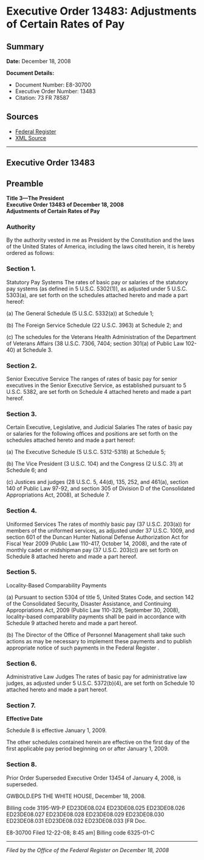 # Executive Order 13483: Adjustments of Certain Rates of Pay

## Summary

**Date:** December 18, 2008

**Document Details:**
- Document Number: E8-30700
- Executive Order Number: 13483
- Citation: 73 FR 78587

## Sources
- [Federal Register](https://www.federalregister.gov/documents/2008/12/23/E8-30700/adjustments-of-certain-rates-of-pay)
- [XML Source](https://www.federalregister.gov/documents/full_text/xml/2008/12/23/E8-30700.xml)

---

## Executive Order 13483

## Preamble

**Title 3—The President**  
**Executive Order 13483 of December 18, 2008**  
**Adjustments of Certain Rates of Pay**

### Authority

By the authority vested in me as President by the Constitution and the laws of the United States of America, including the laws cited herein, it is hereby ordered as follows:
### Section 1.

Statutory Pay Systems 
The rates of basic pay or salaries of the statutory pay systems (as defined in 5 U.S.C. 5302(1)), as adjusted under 5 U.S.C. 5303(a), are set forth on the schedules attached hereto and made a part hereof:

(a) The General Schedule (5 U.S.C. 5332(a)) at Schedule 1;

(b) The Foreign Service Schedule (22 U.S.C. 3963) at Schedule 2; and

(c) The schedules for the Veterans Health Administration of the Department of Veterans Affairs (38 U.S.C. 7306, 7404; section 301(a) of Public Law 102-40) at Schedule 3.
### Section 2.

Senior Executive Service 
The ranges of rates of basic pay for senior executives in the Senior Executive Service, as established pursuant to 5 U.S.C. 5382, are set forth on Schedule 4 attached hereto and made a part hereof.
### Section 3.

Certain Executive, Legislative, and Judicial Salaries 
The rates of basic pay or salaries for the following offices and positions are set forth on the schedules attached hereto and made a part hereof:

(a) The Executive Schedule (5 U.S.C. 5312-5318) at Schedule 5;

(b) The Vice President (3 U.S.C. 104) and the Congress (2 U.S.C. 31) at Schedule 6; and

(c) Justices and judges (28 U.S.C. 5, 44(d), 135, 252, and 461(a), section 140 of Public Law 97-92, and section 305 of  Division D of the Consolidated Appropriations Act, 2008), at Schedule 7.
### Section 4.

Uniformed Services 
The rates of monthly basic pay (37 U.S.C. 203(a)) for members of the uniformed services, as adjusted under 37 U.S.C. 1009, and section 601 of the Duncan Hunter National Defense Authorization Act for Fiscal Year 2009 (Public Law 110-417, October 14, 2008), and the rate of monthly cadet or midshipman pay (37 U.S.C. 203(c)) are set forth on Schedule 8 attached hereto and made a part hereof.
### Section 5.

Locality-Based Comparability Payments 

(a) Pursuant to section 5304 of title 5, United States Code, and section 142 of the Consolidated Security, Disaster Assistance, and Continuing Appropriations Act, 2009 (Public Law 110-329, September 30, 2008), locality-based comparability payments shall be paid in accordance with Schedule 9 attached hereto and made a part hereof.

(b) The Director of the Office of Personnel Management shall take such actions as may be necessary to implement these payments and to publish appropriate notice of such payments in the 
Federal Register
.
### Section 6.

Administrative Law Judges 
The rates of basic pay for administrative law judges, as adjusted under 5 U.S.C. 5372(b)(4), are set forth on Schedule 10 attached hereto and made a part hereof.
### Section 7.

**Effective Date**

Schedule 8 is effective January 1, 2009.

The other schedules contained herein are effective on the first day of the first applicable pay period beginning on or after January 1, 2009.
### Section 8.

Prior Order Superseded 
Executive Order 13454 of January 4, 2008, is superseded.

GWBOLD.EPS
THE WHITE HOUSE,
December 18, 2008.

Billing code 3195-W9-P
ED23DE08.024
ED23DE08.025
ED23DE08.026
ED23DE08.027
ED23DE08.028
ED23DE08.029
ED23DE08.030
ED23DE08.031
ED23DE08.032
ED23DE08.033
[FR Doc.

E8-30700 
Filed 12-22-08; 8:45 am]
Billing code 6325-01-C

---

*Filed by the Office of the Federal Register on December 18, 2008*
